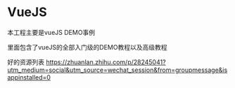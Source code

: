 # VueJS
本工程主要是vueJS DEMO事例

里面包含了vueJS的全部入门级的DEMO教程以及高级教程

好的资源列表
https://zhuanlan.zhihu.com/p/28245041?utm_medium=social&utm_source=wechat_session&from=groupmessage&isappinstalled=0
